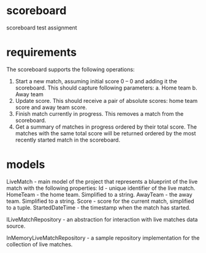 # scoreboard
scoreboard test assignment

# requirements
The scoreboard supports the following operations: 
1. Start a new match, assuming initial score 0 – 0 and adding it the scoreboard. 
This should capture following parameters:
a. Home team
b. Away team
2. Update score. This should receive a pair of absolute scores: home team score and away 
team score. 
3. Finish match currently in progress. This removes a match from the scoreboard.
4. Get a summary of matches in progress ordered by their total score. The matches with the 
same total score will be returned ordered by the most recently started match in the 
scoreboard. 

# models
LiveMatch - main model of the project that represents a blueprint of the live match with 
the following properties: 
Id - unique identifier of the live match.
HomeTeam - the home team. Simplified to a string.
AwayTeam - the away team. Simplified to a string.
Score - score for the current match, simplified to a tuple.
StartedDateTime - the timestamp when the match has started.

ILiveMatchRepository - an abstraction for interaction with live matches
data source.

InMemoryLiveMatchRepository - a sample repository implementation for the collection of live matches.
